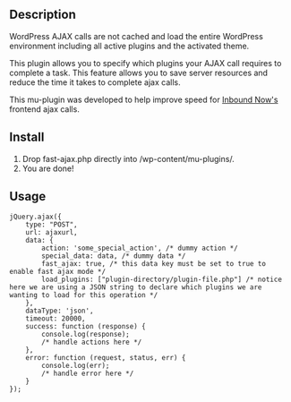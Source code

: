 ## Description

WordPress AJAX calls are not cached and load the entire WordPress environment including all active plugins and the activated theme. 

This plugin allows you to specify which plugins your AJAX call requires to complete a task. This feature allows you to save server resources and reduce the time it takes to complete ajax calls.

This mu-plugin was developed to help improve speed for [Inbound Now's](https://www.inboundnow.com) frontend ajax calls. 
 

## Install

1. Drop fast-ajax.php directly into /wp-content/mu-plugins/.
2. You are done!

## Usage

```
jQuery.ajax({
    type: "POST",
    url: ajaxurl,
    data: {
        action: 'some_special_action', /* dummy action */
        special_data: data, /* dummy data */
        fast_ajax: true, /* this data key must be set to true to enable fast ajax mode */
        load_plugins: ["plugin-directory/plugin-file.php"] /* notice here we are using a JSON string to declare which plugins we are wanting to load for this operation */
    },
    dataType: 'json',
    timeout: 20000,
    success: function (response) {
        console.log(response);
        /* handle actions here */
    },
    error: function (request, status, err) {
        console.log(err);
        /* handle error here */
    }
});
```

